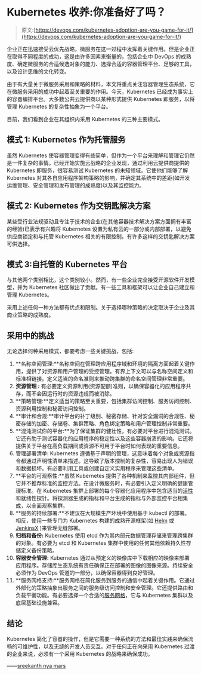 # Kubernetes 收养:你准备好了吗？

> 原文:[https://devops.com/kubernetes-adoption-are-you-game-for-it/](https://devops.com/kubernetes-adoption-are-you-game-for-it/)

企业正在迅速接受云优先战略，微服务在这一过程中发挥着关键作用。但是企业正在取得不同程度的成功，这是由许多因素来衡量的，包括企业中 DevOps 的成熟度、确定微服务的合适候选对象的能力、选择合适的容器管理平台、足够的工具，以及设计思维的文化转变。

由于有大量关于微服务采用和策略的材料，本文将重点关注容器管理生态系统，它在微服务采用的成功中起着至关重要的作用。今天，Kubernetes 已经成为事实上的容器编排平台。大多数公共云提供商以某种形式提供 Kubernetes 即服务，以将管理 Kubernetes 的复杂性抽象为一个平台。

目前，我们看到企业在其组织内采用 Kubernetes 的三种主要模式。

## **模式 1: Kubernetes 作为托管服务**

虽然 Kubernetes 使容器管理变得有些简单，但作为一个平台来理解和管理它仍然是一件复杂的事情。已经开始实施云战略的企业发现，通过利用云提供商提供的 Kubernetes 即服务，很容易测试 Kubernetes 的未知领域。它使他们能够了解 Kubernetes 对其各自应用程序架构策略的影响，并确定其系统中的差距(如开发运维管理、安全管理和发布管理的成熟度)以及其监控能力。

## **模式 2: Kubernetes 作为交钥匙解决方案**

某些受行业法规驱动且专注于技术的企业(在其他容器技术解决方案方面拥有丰富的经验)已表示有兴趣将 Kubernetes 设置为私有云的一部分或内部部署，以避免供应商锁定和与托管 Kubernetes 相关的有限控制。有许多这样的交钥匙解决方案可供选择。

## **模式 3:自托管的 Kubernetes 平台**

与其他两个类别相比，这个类别较小。然而，有一些企业完全接受开源软件开发模型，并为 Kubernetes 社区做出了贡献。有一些工具和框架可以让企业自己建立和管理 Kubernetes。

采用上述任何一种方法都有优点和限制。关于选择哪种策略的决定取决于企业及其商业策略的成熟度。

## **采用中的挑战**

无论选择何种采用模式，都要考虑一些关键挑战，包括:

1.  **名称空间管理:**名称空间在管理跨应用程序域和环境的隔离方面起着关键作用，提供了对资源和用户管理的受控管理。有界上下文可以与名称空间定义和标准相链接。定义适当的命名准则来推动跨集群的命名空间管理非常重要。
2.  **资源管理 *:*** 有必要定义资源利用(资源配额)准则，以确保容器化的应用程序共存，而不会因运行时的资源违规而被消除。
3.  **策略管理:**定义适当的策略至关重要，包括集群访问控制、服务访问控制、资源利用控制和秘密访问控制。
4.  **审计和合规:**审计平台的补丁级别、秘密存储、针对安全漏洞的合规性、秘密存储的加密、存储卷、集群策略、角色绑定策略和用户管理控制非常重要。
5.  **混沌测试你的平台:**为了保证集群的健壮性，有必要对平台进行混沌测试。它还有助于测试容器化的应用程序的稳定性以及这些容器崩溃的影响。它还将提供关于平台在高负载期间或资源不可用于平台时如何表现的重要信息。
6.  管理部署清单: Kubernetes 遵循基于声明的管理，这意味着每个对象或资源指令都通过声明性清单来描述。这导致了版本控制的复杂性，容易出现人为错误和数据损坏。有必要利用工具或创建自定义实用程序来管理这些清单。
7.  **平台的可观察性:**虽然 Kubernetes 提供了各种机制来监控其内部组件，但它并不推荐标准的监控方法。在设计微服务时，有必要引入定义明确的健康管理标准。在 Kubernetes 集群上部署的每个容器化应用程序中包含适当的[活性](https://en.wikipedia.org/wiki/Liveness)和就绪性探针。将探测器生成的指标和平台生成的指标与外部监控平台相集成，以全面观察集群。
8.  **服务的持续部署:**不建议在大规模生产环境中使用基于 kubectl 的部署。相反，使用一些专门为 Kubernetes 构建的成熟开源框架(如 [Helm](https://helm.sh/) 或 [JenkinsX](https://jenkins-x.io/) )来管理无缝部署。
9.  **归档和备份:** Kubernetes 使用 etcd 作为其内部元数据管理存储来管理跨集群的对象。有必要为 etcd 和 Kubernetes 集群中使用的任何其他依赖持久性存储定义备份策略。
10.  **容器安全管理:** Kubernetes 通过从预定义的映像库中下载相应的映像来部署应用程序。存储库生态系统有责任确保正在部署的图像的图像来源。持续安全必须作为 DevOps 管道的一部分，以确保容器得到良好管理。
11.  **服务网格支持:**服务网格在简化服务到服务的通信中起着关键作用。它通过外部化的策略抽象出服务之间的服务级访问控制和安全管理。它还提供路由和负载平衡功能。有必要选择一个合适的[服务网格](https://devops.com/how-service-mesh-addresses-3-key-microservices-challenges/)，它与 Kubernetes 集群以及底层基础设施兼容。

## **结论**

Kubernetes 简化了容器的操作，但是它需要一种系统的方法和最佳实践来确保流畅的可维护性，以及无缝的开发人员交互。对于任何正在向采用 Kubernetes 过渡的企业来说，必须有一个采用 Kubernetes 的战略来确保成功。

——[sreekanth nya mars](https://devops.com/author/sreekanth-nyamars/)